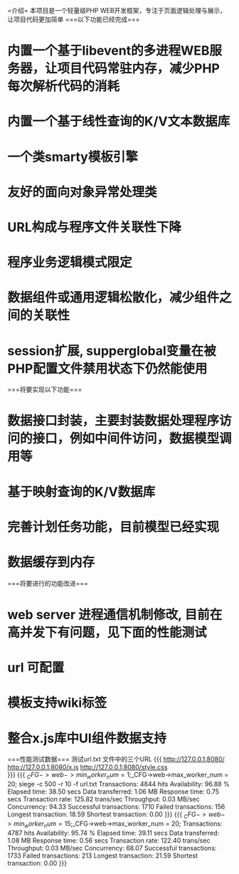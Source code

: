 =介绍=
本项目是一个轻量级PHP WEB开发框架，专注于页面逻辑处理与展示，让项目代码更加简单
===以下功能已经完成===
  # 内置一个基于libevent的多进程WEB服务器，让项目代码常驻内存，减少PHP每次解析代码的消耗
  # 内置一个基于线性查询的K/V文本数据库
  # 一个类smarty模板引擎
  # 友好的面向对象异常处理类
  # URL构成与程序文件关联性下降
  # 程序业务逻辑模式限定
  # 数据组件或通用逻辑松散化，减少组件之间的关联性
  # session扩展, supperglobal变量在被PHP配置文件禁用状态下仍然能使用

===将要实现以下功能===
  # 数据接口封装，主要封装数据处理程序访问的接口，例如中间件访问，数据模型调用等
  # 基于映射查询的K/V数据库
  # 完善计划任务功能，目前模型已经实现
  # 数据缓存到内存

===将要进行的功能改进===
  # web server 进程通信机制修改, 目前在高并发下有问题，见下面的性能测试
  # url 可配置
  # 模板支持wiki标签
  # 整合x.js库中UI组件数据支持
===性能测试数据===
测试url.txt 文件中的三个URL
{{{
 http://127.0.0.1:8080/
 http://127.0.0.1:8080/x.js
http://127.0.0.1:8080/style.css  
}}}
{{{
$_CFG->web->min_worker_num = 1;$_CFG->web->max_worker_num = 20;
siege -c 500 -r 10 -f url.txt
Transactions:               4844 hits
Availability:              96.88 %
Elapsed time:              38.50 secs
Data transferred:           1.06 MB
Response time:              0.75 secs
Transaction rate:         125.82 trans/sec
Throughput:             0.03 MB/sec
Concurrency:               94.33
Successful transactions:        1710
Failed transactions:             156
Longest transaction:           18.59
Shortest transaction:           0.00
}}}
{{{
$_CFG->web->min_worker_num = 15;$_CFG->web->max_worker_num = 20;
Transactions:               4787 hits
Availability:              95.74 %
Elapsed time:              39.11 secs
Data transferred:           1.08 MB
Response time:              0.56 secs
Transaction rate:         122.40 trans/sec
Throughput:             0.03 MB/sec
Concurrency:               68.07
Successful transactions:        1733
Failed transactions:             213
Longest transaction:           21.59
Shortest transaction:           0.00
}}}
